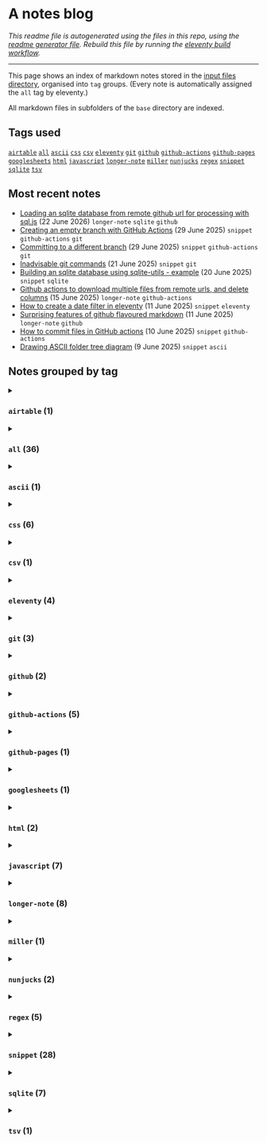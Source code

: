 # A notes blog

_This readme file is autogenerated using the files in this repo, using the [readme generator file](/base/create-readme.md). Rebuild this file by running the [eleventy build workflow](https://github.com/aewshopping/repo-blog/actions/workflows/eleventy-build.yaml)._

---

This page shows an index of markdown notes stored in the [input files directory](/base/), organised into `tag` groups. (Every note is automatically assigned the `all` tag by eleventy.)

All markdown files in subfolders of the `base` directory are indexed.

## Tags used

[`airtable`](#airtable-1)&#8197;[`all`](#all-36)&#8197;[`ascii`](#ascii-1)&#8197;[`css`](#css-6)&#8197;[`csv`](#csv-1)&#8197;[`eleventy`](#eleventy-4)&#8197;[`git`](#git-3)&#8197;[`github`](#github-2)&#8197;[`github-actions`](#github-actions-5)&#8197;[`github-pages`](#github-pages-1)&#8197;[`googlesheets`](#googlesheets-1)&#8197;[`html`](#html-2)&#8197;[`javascript`](#javascript-7)&#8197;[`longer-note`](#longer-note-8)&#8197;[`miller`](#miller-1)&#8197;[`nunjucks`](#nunjucks-2)&#8197;[`regex`](#regex-5)&#8197;[`snippet`](#snippet-28)&#8197;[`sqlite`](#sqlite-7)&#8197;[`tsv`](#tsv-1)&#8197;

## Most recent notes
- [Loading an sqlite database from remote github url for processing with sql.js](./base/notes/load-sqlite-from-gh.md) (22 June 2026) `longer-note` `sqlite` `github`
- [Creating an empty branch with GitHub Actions](./base/snippets/orphan-branch.md) (29 June 2025) `snippet` `github-actions` `git`
- [Committing to a different branch](./base/snippets/commit-to-alt-branch.md) (29 June 2025) `snippet` `github-actions` `git`
- [Inadvisable git commands](./base/snippets/inadvisable-git.md) (21 June 2025) `snippet` `git`
- [Building an sqlite database using sqlite-utils - example](./base/snippets/sqlite-utils-build-db-example.md) (20 June 2025) `snippet` `sqlite`
- [Github actions to download multiple files from remote urls, and delete columns](./base/notes/github-workflow-csv-tsv-manipulate.md) (15 June 2025) `longer-note` `github-actions`
- [How to create a date filter in eleventy](./base/snippets/eleventy-date-filter.md) (11 June 2025) `snippet` `eleventy`
- [Surprising features of github flavoured markdown](./base/notes/github-flavoured-markdown-surprises.md) (11 June 2025) `longer-note` `github`
- [How to commit files in GitHub actions](./base/snippets/commit-files-gh-actions.md) (10 June 2025) `snippet` `github-actions`
- [Drawing ASCII folder tree diagram](./base/snippets/create-folder-tree-in-ascii.md) (9 June 2025) `snippet` `ascii`

## Notes grouped by tag

<details>
<summary>

### `airtable` (1)</summary>
- [Regex is implemented differently in different contexts](./base/snippets/regex-different-implementations.md) (11 January 2025) `snippet` `regex` `airtable`
---
</details>
<details>
<summary>

### `all` (36)</summary>
- [Loading an sqlite database from remote github url for processing with sql.js](./base/notes/load-sqlite-from-gh.md) (22 June 2026) `longer-note` `sqlite` `github`
- [Creating an empty branch with GitHub Actions](./base/snippets/orphan-branch.md) (29 June 2025) `snippet` `github-actions` `git`
- [Committing to a different branch](./base/snippets/commit-to-alt-branch.md) (29 June 2025) `snippet` `github-actions` `git`
- [Inadvisable git commands](./base/snippets/inadvisable-git.md) (21 June 2025) `snippet` `git`
- [Building an sqlite database using sqlite-utils - example](./base/snippets/sqlite-utils-build-db-example.md) (20 June 2025) `snippet` `sqlite`
- [Github actions to download multiple files from remote urls, and delete columns](./base/notes/github-workflow-csv-tsv-manipulate.md) (15 June 2025) `longer-note` `github-actions`
- [How to create a date filter in eleventy](./base/snippets/eleventy-date-filter.md) (11 June 2025) `snippet` `eleventy`
- [Surprising features of github flavoured markdown](./base/notes/github-flavoured-markdown-surprises.md) (11 June 2025) `longer-note` `github`
- [How to commit files in GitHub actions](./base/snippets/commit-files-gh-actions.md) (10 June 2025) `snippet` `github-actions`
- [Drawing ASCII folder tree diagram](./base/snippets/create-folder-tree-in-ascii.md) (9 June 2025) `snippet` `ascii`
- [Render a list of all tags in eleventy](./base/notes/eleventy-iterate-tags.md) (8 June 2025) `longer-note` `eleventy` `nunjucks`
- [Auto generating an index readme file from files in a repo](./base/notes/eleventy-generate-readme-from-repo-files.md) (8 June 2025) `longer-note` `eleventy`
- [Loading Miller in github actions or codespaces terminal](./base/snippets/loading-miller-in-terminal-or-actions.md) (5 June 2025) `snippet` `miller` `github-actions`
- [How to serve static sites in GitHub pages](./base/notes/eleventy-github-pages-options.md) (5 May 2025) `longer-note` `github-pages`
- [css paragraph text height](./base/snippets/css-para-height.md) (31 March 2025) `snippet` `css`
- [focus-visible is a good way to register focus state](./base/snippets/focus-visible-for-focus.md) (30 January 2025) `snippet` `css`
- [Tweaking colour to some other colour in css](./base/snippets/css-tweak-colour.md) (30 January 2025) `snippet` `css`
- [Simple colour mode option in css with has selector](./base/snippets/simple-colour-mode-with-has-css.md) (28 January 2025) `snippet` `css`
- [How to set top left bottom right in css with one inset property](./base/snippets/inset-css-property.md) (27 January 2025) `snippet` `css`
- [How to style html details elements with css](./base/snippets/styling-details-element-css.md) (26 January 2025) `snippet` `css` `html`
- [matchAll output from javascript is like this](./base/snippets/matchall-array-output.md) (23 January 2025) `snippet` `regex` `javascript`
- [How to use regex to capture tags and taxonomies](./base/snippets/regex-get-tags-and-taxonomies.md) (21 January 2025) `snippet` `regex`
- [How to use &quot;For loops&quot; to access values in JavaScript object and arrays](./base/notes/loops-javascript-objects-and-arrays.md) (21 January 2025) `longer-note` `javascript`
- [How to find all instances of match pattern in regex using JavaScript](./base/snippets/find-all-match-regex.md) (20 January 2025) `snippet` `regex` `javascript`
- [How to output a json file from a raw json object with eleventy](./base/snippets/json-file-from-eleventy.md) (19 January 2025) `snippet` `eleventy` `nunjucks` `javascript`
- [How to us regex to wrap text paragraphs in &lt;p&gt; tags](./base/snippets/regex-wrap-para.md) (17 January 2025) `snippet` `regex` `javascript`
- [JavaScript find in string method returns -1 if no match found](./base/snippets/js-find-string-result.md) (15 January 2025) `snippet` `javascript`
- [You can select a random row from an sqlite table but there are faster and slower ways to do it](./base/snippets/select-random-row-sqlit.md) (14 January 2025) `snippet` `sqlite`
- [Links with text fragments can link to specific text on a webpage](./base/notes/html-text-frags.md) (13 January 2025) `longer-note` `html` `javascript`
- [Regex is implemented differently in different contexts](./base/snippets/regex-different-implementations.md) (11 January 2025) `snippet` `regex` `airtable`
- [You can use a map function together with lambda function in Googlesheets to apply a formula to every cell in an array](./base/snippets/googlesheets-lambda-function.md) (10 January 2025) `snippet` `googlesheets`
- [csv files cannot contain line breaks in a field entry](./base/snippets/csv-no-line-breaks-in-cell.md) (10 January 2025) `snippet` `csv` `tsv`
- [You can&#39;t change column names in a table in SQLite unless you have version greater than 3.25.0](./base/snippets/sqlite-rename-column-challenge.md) (9 January 2025) `snippet` `sqlite`
- [You can&#39;t change the type of a column in sqlite, you have to create a new table with the column type you want and copy it across](./base/snippets/sqlite-cant-change-column-type.md) (9 January 2025) `snippet` `sqlite`
- [There is no date type in SQLite](./base/snippets/sqlite-no-date-type.md) (8 January 2025) `snippet` `sqlite`
- [SQLite is loosely typed ie pretty much any type of data can go in any column](./base/snippets/sqlite-is-loosely-typed.md) (8 January 2025) `snippet` `sqlite`
---
</details>
<details>
<summary>

### `ascii` (1)</summary>
- [Drawing ASCII folder tree diagram](./base/snippets/create-folder-tree-in-ascii.md) (9 June 2025) `snippet` `ascii`
---
</details>
<details>
<summary>

### `css` (6)</summary>
- [css paragraph text height](./base/snippets/css-para-height.md) (31 March 2025) `snippet` `css`
- [focus-visible is a good way to register focus state](./base/snippets/focus-visible-for-focus.md) (30 January 2025) `snippet` `css`
- [Tweaking colour to some other colour in css](./base/snippets/css-tweak-colour.md) (30 January 2025) `snippet` `css`
- [Simple colour mode option in css with has selector](./base/snippets/simple-colour-mode-with-has-css.md) (28 January 2025) `snippet` `css`
- [How to set top left bottom right in css with one inset property](./base/snippets/inset-css-property.md) (27 January 2025) `snippet` `css`
- [How to style html details elements with css](./base/snippets/styling-details-element-css.md) (26 January 2025) `snippet` `css` `html`
---
</details>
<details>
<summary>

### `csv` (1)</summary>
- [csv files cannot contain line breaks in a field entry](./base/snippets/csv-no-line-breaks-in-cell.md) (10 January 2025) `snippet` `csv` `tsv`
---
</details>
<details>
<summary>

### `eleventy` (4)</summary>
- [How to create a date filter in eleventy](./base/snippets/eleventy-date-filter.md) (11 June 2025) `snippet` `eleventy`
- [Render a list of all tags in eleventy](./base/notes/eleventy-iterate-tags.md) (8 June 2025) `longer-note` `eleventy` `nunjucks`
- [Auto generating an index readme file from files in a repo](./base/notes/eleventy-generate-readme-from-repo-files.md) (8 June 2025) `longer-note` `eleventy`
- [How to output a json file from a raw json object with eleventy](./base/snippets/json-file-from-eleventy.md) (19 January 2025) `snippet` `eleventy` `nunjucks` `javascript`
---
</details>
<details>
<summary>

### `git` (3)</summary>
- [Creating an empty branch with GitHub Actions](./base/snippets/orphan-branch.md) (29 June 2025) `snippet` `github-actions` `git`
- [Committing to a different branch](./base/snippets/commit-to-alt-branch.md) (29 June 2025) `snippet` `github-actions` `git`
- [Inadvisable git commands](./base/snippets/inadvisable-git.md) (21 June 2025) `snippet` `git`
---
</details>
<details>
<summary>

### `github` (2)</summary>
- [Loading an sqlite database from remote github url for processing with sql.js](./base/notes/load-sqlite-from-gh.md) (22 June 2026) `longer-note` `sqlite` `github`
- [Surprising features of github flavoured markdown](./base/notes/github-flavoured-markdown-surprises.md) (11 June 2025) `longer-note` `github`
---
</details>
<details>
<summary>

### `github-actions` (5)</summary>
- [Creating an empty branch with GitHub Actions](./base/snippets/orphan-branch.md) (29 June 2025) `snippet` `github-actions` `git`
- [Committing to a different branch](./base/snippets/commit-to-alt-branch.md) (29 June 2025) `snippet` `github-actions` `git`
- [Github actions to download multiple files from remote urls, and delete columns](./base/notes/github-workflow-csv-tsv-manipulate.md) (15 June 2025) `longer-note` `github-actions`
- [How to commit files in GitHub actions](./base/snippets/commit-files-gh-actions.md) (10 June 2025) `snippet` `github-actions`
- [Loading Miller in github actions or codespaces terminal](./base/snippets/loading-miller-in-terminal-or-actions.md) (5 June 2025) `snippet` `miller` `github-actions`
---
</details>
<details>
<summary>

### `github-pages` (1)</summary>
- [How to serve static sites in GitHub pages](./base/notes/eleventy-github-pages-options.md) (5 May 2025) `longer-note` `github-pages`
---
</details>
<details>
<summary>

### `googlesheets` (1)</summary>
- [You can use a map function together with lambda function in Googlesheets to apply a formula to every cell in an array](./base/snippets/googlesheets-lambda-function.md) (10 January 2025) `snippet` `googlesheets`
---
</details>
<details>
<summary>

### `html` (2)</summary>
- [How to style html details elements with css](./base/snippets/styling-details-element-css.md) (26 January 2025) `snippet` `css` `html`
- [Links with text fragments can link to specific text on a webpage](./base/notes/html-text-frags.md) (13 January 2025) `longer-note` `html` `javascript`
---
</details>
<details>
<summary>

### `javascript` (7)</summary>
- [matchAll output from javascript is like this](./base/snippets/matchall-array-output.md) (23 January 2025) `snippet` `regex` `javascript`
- [How to use &quot;For loops&quot; to access values in JavaScript object and arrays](./base/notes/loops-javascript-objects-and-arrays.md) (21 January 2025) `longer-note` `javascript`
- [How to find all instances of match pattern in regex using JavaScript](./base/snippets/find-all-match-regex.md) (20 January 2025) `snippet` `regex` `javascript`
- [How to output a json file from a raw json object with eleventy](./base/snippets/json-file-from-eleventy.md) (19 January 2025) `snippet` `eleventy` `nunjucks` `javascript`
- [How to us regex to wrap text paragraphs in &lt;p&gt; tags](./base/snippets/regex-wrap-para.md) (17 January 2025) `snippet` `regex` `javascript`
- [JavaScript find in string method returns -1 if no match found](./base/snippets/js-find-string-result.md) (15 January 2025) `snippet` `javascript`
- [Links with text fragments can link to specific text on a webpage](./base/notes/html-text-frags.md) (13 January 2025) `longer-note` `html` `javascript`
---
</details>
<details>
<summary>

### `longer-note` (8)</summary>
- [Loading an sqlite database from remote github url for processing with sql.js](./base/notes/load-sqlite-from-gh.md) (22 June 2026) `longer-note` `sqlite` `github`
- [Github actions to download multiple files from remote urls, and delete columns](./base/notes/github-workflow-csv-tsv-manipulate.md) (15 June 2025) `longer-note` `github-actions`
- [Surprising features of github flavoured markdown](./base/notes/github-flavoured-markdown-surprises.md) (11 June 2025) `longer-note` `github`
- [Render a list of all tags in eleventy](./base/notes/eleventy-iterate-tags.md) (8 June 2025) `longer-note` `eleventy` `nunjucks`
- [Auto generating an index readme file from files in a repo](./base/notes/eleventy-generate-readme-from-repo-files.md) (8 June 2025) `longer-note` `eleventy`
- [How to serve static sites in GitHub pages](./base/notes/eleventy-github-pages-options.md) (5 May 2025) `longer-note` `github-pages`
- [How to use &quot;For loops&quot; to access values in JavaScript object and arrays](./base/notes/loops-javascript-objects-and-arrays.md) (21 January 2025) `longer-note` `javascript`
- [Links with text fragments can link to specific text on a webpage](./base/notes/html-text-frags.md) (13 January 2025) `longer-note` `html` `javascript`
---
</details>
<details>
<summary>

### `miller` (1)</summary>
- [Loading Miller in github actions or codespaces terminal](./base/snippets/loading-miller-in-terminal-or-actions.md) (5 June 2025) `snippet` `miller` `github-actions`
---
</details>
<details>
<summary>

### `nunjucks` (2)</summary>
- [Render a list of all tags in eleventy](./base/notes/eleventy-iterate-tags.md) (8 June 2025) `longer-note` `eleventy` `nunjucks`
- [How to output a json file from a raw json object with eleventy](./base/snippets/json-file-from-eleventy.md) (19 January 2025) `snippet` `eleventy` `nunjucks` `javascript`
---
</details>
<details>
<summary>

### `regex` (5)</summary>
- [matchAll output from javascript is like this](./base/snippets/matchall-array-output.md) (23 January 2025) `snippet` `regex` `javascript`
- [How to use regex to capture tags and taxonomies](./base/snippets/regex-get-tags-and-taxonomies.md) (21 January 2025) `snippet` `regex`
- [How to find all instances of match pattern in regex using JavaScript](./base/snippets/find-all-match-regex.md) (20 January 2025) `snippet` `regex` `javascript`
- [How to us regex to wrap text paragraphs in &lt;p&gt; tags](./base/snippets/regex-wrap-para.md) (17 January 2025) `snippet` `regex` `javascript`
- [Regex is implemented differently in different contexts](./base/snippets/regex-different-implementations.md) (11 January 2025) `snippet` `regex` `airtable`
---
</details>
<details>
<summary>

### `snippet` (28)</summary>
- [Creating an empty branch with GitHub Actions](./base/snippets/orphan-branch.md) (29 June 2025) `snippet` `github-actions` `git`
- [Committing to a different branch](./base/snippets/commit-to-alt-branch.md) (29 June 2025) `snippet` `github-actions` `git`
- [Inadvisable git commands](./base/snippets/inadvisable-git.md) (21 June 2025) `snippet` `git`
- [Building an sqlite database using sqlite-utils - example](./base/snippets/sqlite-utils-build-db-example.md) (20 June 2025) `snippet` `sqlite`
- [How to create a date filter in eleventy](./base/snippets/eleventy-date-filter.md) (11 June 2025) `snippet` `eleventy`
- [How to commit files in GitHub actions](./base/snippets/commit-files-gh-actions.md) (10 June 2025) `snippet` `github-actions`
- [Drawing ASCII folder tree diagram](./base/snippets/create-folder-tree-in-ascii.md) (9 June 2025) `snippet` `ascii`
- [Loading Miller in github actions or codespaces terminal](./base/snippets/loading-miller-in-terminal-or-actions.md) (5 June 2025) `snippet` `miller` `github-actions`
- [css paragraph text height](./base/snippets/css-para-height.md) (31 March 2025) `snippet` `css`
- [focus-visible is a good way to register focus state](./base/snippets/focus-visible-for-focus.md) (30 January 2025) `snippet` `css`
- [Tweaking colour to some other colour in css](./base/snippets/css-tweak-colour.md) (30 January 2025) `snippet` `css`
- [Simple colour mode option in css with has selector](./base/snippets/simple-colour-mode-with-has-css.md) (28 January 2025) `snippet` `css`
- [How to set top left bottom right in css with one inset property](./base/snippets/inset-css-property.md) (27 January 2025) `snippet` `css`
- [How to style html details elements with css](./base/snippets/styling-details-element-css.md) (26 January 2025) `snippet` `css` `html`
- [matchAll output from javascript is like this](./base/snippets/matchall-array-output.md) (23 January 2025) `snippet` `regex` `javascript`
- [How to use regex to capture tags and taxonomies](./base/snippets/regex-get-tags-and-taxonomies.md) (21 January 2025) `snippet` `regex`
- [How to find all instances of match pattern in regex using JavaScript](./base/snippets/find-all-match-regex.md) (20 January 2025) `snippet` `regex` `javascript`
- [How to output a json file from a raw json object with eleventy](./base/snippets/json-file-from-eleventy.md) (19 January 2025) `snippet` `eleventy` `nunjucks` `javascript`
- [How to us regex to wrap text paragraphs in &lt;p&gt; tags](./base/snippets/regex-wrap-para.md) (17 January 2025) `snippet` `regex` `javascript`
- [JavaScript find in string method returns -1 if no match found](./base/snippets/js-find-string-result.md) (15 January 2025) `snippet` `javascript`
- [You can select a random row from an sqlite table but there are faster and slower ways to do it](./base/snippets/select-random-row-sqlit.md) (14 January 2025) `snippet` `sqlite`
- [Regex is implemented differently in different contexts](./base/snippets/regex-different-implementations.md) (11 January 2025) `snippet` `regex` `airtable`
- [You can use a map function together with lambda function in Googlesheets to apply a formula to every cell in an array](./base/snippets/googlesheets-lambda-function.md) (10 January 2025) `snippet` `googlesheets`
- [csv files cannot contain line breaks in a field entry](./base/snippets/csv-no-line-breaks-in-cell.md) (10 January 2025) `snippet` `csv` `tsv`
- [You can&#39;t change column names in a table in SQLite unless you have version greater than 3.25.0](./base/snippets/sqlite-rename-column-challenge.md) (9 January 2025) `snippet` `sqlite`
- [You can&#39;t change the type of a column in sqlite, you have to create a new table with the column type you want and copy it across](./base/snippets/sqlite-cant-change-column-type.md) (9 January 2025) `snippet` `sqlite`
- [There is no date type in SQLite](./base/snippets/sqlite-no-date-type.md) (8 January 2025) `snippet` `sqlite`
- [SQLite is loosely typed ie pretty much any type of data can go in any column](./base/snippets/sqlite-is-loosely-typed.md) (8 January 2025) `snippet` `sqlite`
---
</details>
<details>
<summary>

### `sqlite` (7)</summary>
- [Loading an sqlite database from remote github url for processing with sql.js](./base/notes/load-sqlite-from-gh.md) (22 June 2026) `longer-note` `sqlite` `github`
- [Building an sqlite database using sqlite-utils - example](./base/snippets/sqlite-utils-build-db-example.md) (20 June 2025) `snippet` `sqlite`
- [You can select a random row from an sqlite table but there are faster and slower ways to do it](./base/snippets/select-random-row-sqlit.md) (14 January 2025) `snippet` `sqlite`
- [You can&#39;t change column names in a table in SQLite unless you have version greater than 3.25.0](./base/snippets/sqlite-rename-column-challenge.md) (9 January 2025) `snippet` `sqlite`
- [You can&#39;t change the type of a column in sqlite, you have to create a new table with the column type you want and copy it across](./base/snippets/sqlite-cant-change-column-type.md) (9 January 2025) `snippet` `sqlite`
- [There is no date type in SQLite](./base/snippets/sqlite-no-date-type.md) (8 January 2025) `snippet` `sqlite`
- [SQLite is loosely typed ie pretty much any type of data can go in any column](./base/snippets/sqlite-is-loosely-typed.md) (8 January 2025) `snippet` `sqlite`
---
</details>
<details>
<summary>

### `tsv` (1)</summary>
- [csv files cannot contain line breaks in a field entry](./base/snippets/csv-no-line-breaks-in-cell.md) (10 January 2025) `snippet` `csv` `tsv`
---
</details>

